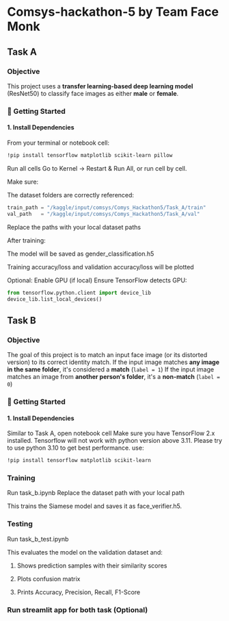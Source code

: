 # Comsys-hackathon-5 by Team Face Monk
## Task A
### Objective
This project uses a **transfer learning-based deep learning model** (ResNet50) to classify face images as either **male** or **female**.
### 🚀 Getting Started
#### 1. Install Dependencies
From your terminal or notebook cell:
```bash
!pip install tensorflow matplotlib scikit-learn pillow

```
Run all cells
Go to Kernel → Restart & Run All, or run cell by cell.

Make sure:

The dataset folders are correctly referenced:
```python
train_path = "/kaggle/input/comsys/Comys_Hackathon5/Task_A/train"
val_path   = "/kaggle/input/comsys/Comys_Hackathon5/Task_A/val"

```
Replace the paths with your local dataset paths

After training:

The model will be saved as gender_classification.h5

Training accuracy/loss and validation accuracy/loss will be plotted

Optional: Enable GPU (if local)
Ensure TensorFlow detects GPU:
```python
from tensorflow.python.client import device_lib
device_lib.list_local_devices()

```

## Task B
### Objective
The goal of this project is to match an input face image (or its distorted version) to its correct identity match.
If the input image matches **any image in the same folder**, it's considered a **match** (`label = 1`)
If the input image matches an image from **another person's folder**, it's a **non-match** (`label = 0`)

### 🚀 Getting Started
#### 1. Install Dependencies
Similar to Task A, open notebook cell
Make sure you have TensorFlow 2.x installed.
Tensorflow will not work with python version above 3.11. Please try to use python 3.10 to get best performance.
use:
```bash
!pip install tensorflow matplotlib scikit-learn
```
### Training
Run task_b.ipynb
Replace the dataset path with your local path

This trains the Siamese model and saves it as face_verifier.h5.

### Testing

Run task_b_test.ipynb

This evaluates the model on the validation dataset and:

1. Shows prediction samples with their similarity scores

2. Plots confusion matrix

3. Prints Accuracy, Precision, Recall, F1-Score

### Run streamlit app for both task (Optional)

